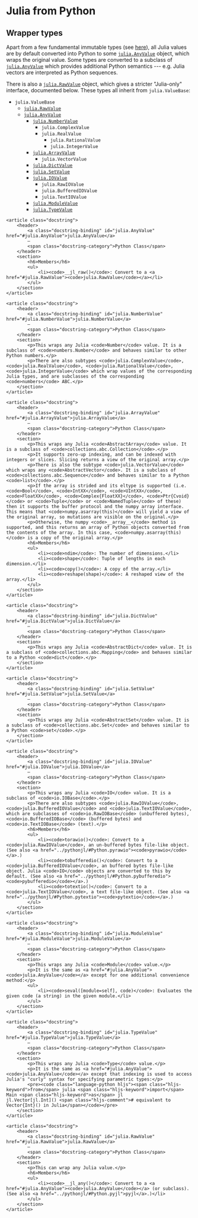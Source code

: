 # Julia from Python

## Wrapper types

Apart from a few fundamental immutable types (see [here](../conversion/#Julia-to-Python)), all Julia values are by default converted into Python to some [`julia.AnyValue`](#julia.AnyValue) object, which wraps the original value. Some types are converted to a subclass of [`julia.AnyValue`](#julia.AnyValue) which provides additional Python semantics --- e.g. Julia vectors are interpreted as Python sequences.

There is also a [`julia.RawValue`](#julia.RawValue) object, which gives a stricter "Julia-only" interface, documented below. These types all inherit from `julia.ValueBase`:

- `julia.ValueBase`
  - [`julia.RawValue`](#julia.RawValue)
  - [`julia.AnyValue`](#julia.AnyValue)
    - [`julia.NumberValue`](#julia.NumberValue)
      - `julia.ComplexValue`
      - `julia.RealValue`
        - `julia.RationalValue`
        - `julia.IntegerValue`
    - [`julia.ArrayValue`](#julia.ArrayValue)
      - `julia.VectorValue`
    - [`julia.DictValue`](#julia.DictValue)
    - [`julia.SetValue`](#julia.SetValue)
    - [`julia.IOValue`](#julia.IOValue)
      - `julia.RawIOValue`
      - `julia.BufferedIOValue`
      - `julia.TextIOValue`
    - [`julia.ModuleValue`](#julia.ModuleValue)
    - [`julia.TypeValue`](#julia.TypeValue)

```@raw html
<article class="docstring">
    <header>
        <a class="docstring-binding" id="julia.AnyValue" href="#julia.AnyValue">julia.AnyValue</a>
        —
        <span class="docstring-category">Python Class</span>
    </header>
    <section>
        <h6>Members</h6>
        <ul>
            <li><code>__jl_raw()</code>: Convert to a <a href="#julia.RawValue"><code>julia.RawValue</code></a></li>
        </ul>
    </section>
</article>
```

```@raw html
<article class="docstring">
    <header>
        <a class="docstring-binding" id="julia.NumberValue" href="#julia.NumberValue">julia.NumberValue</a>
        —
        <span class="docstring-category">Python Class</span>
    </header>
    <section>
        <p>This wraps any Julia <code>Number</code> value. It is a subclass of <code>numbers.Number</code> and behaves similar to other Python numbers.</p>
        <p>There are also subtypes <code>julia.ComplexValue</code>, <code>julia.RealValue</code>, <code>julia.RationalValue</code>, <code>julia.IntegerValue</code> which wrap values of the corresponding Julia types, and are subclasses of the corresponding <code>numbers</code> ABC.</p>
    </section>
</article>
```

```@raw html
<article class="docstring">
    <header>
        <a class="docstring-binding" id="julia.ArrayValue" href="#julia.ArrayValue">julia.ArrayValue</a>
        —
        <span class="docstring-category">Python Class</span>
    </header>
    <section>
        <p>This wraps any Julia <code>AbstractArray</code> value. It is a subclass of <code>collections.abc.Collection</code>.</p>
        <p>It supports zero-up indexing, and can be indexed with integers or slices. Slicing returns a view of the original array.</p>
        <p>There is also the subtype <code>julia.VectorValue</code> which wraps any <code>AbstractVector</code>. It is a subclass of <code>collections.abc.Sequence</code> and behaves similar to a Python <code>list</code>.</p>
        <p>If the array is strided and its eltype is supported (i.e. <code>Bool</code>, <code>IntXX</code>, <code>UIntXX</code>, <code>FloatXX</code>, <code>Complex{FloatXX}</code>, <code>Ptr{Cvoid}</code> or <code>Tuple</code> or <code>NamedTuple</code> of these) then it supports the buffer protocol and the numpy array interface. This means that <code>numpy.asarray(this)</code> will yield a view of the original array, so mutations are visible on the original.</p>
        <p>Otherwise, the numpy <code>__array__</code> method is supported, and this returns an array of Python objects converted from the contents of the array. In this case, <code>numpy.asarray(this)</code> is a copy of the original array.</p>
        <h6>Members</h6>
        <ul>
            <li><code>ndim</code>: The number of dimensions.</li>
            <li><code>shape</code>: Tuple of lengths in each dimension.</li>
            <li><code>copy()</code>: A copy of the array.</li>
            <li><code>reshape(shape)</code>: A reshaped view of the array.</li>
        </ul>
    </section>
</article>
```

```@raw html
<article class="docstring">
    <header>
        <a class="docstring-binding" id="julia.DictValue" href="#julia.DictValue">julia.DictValue</a>
        —
        <span class="docstring-category">Python Class</span>
    </header>
    <section>
        <p>This wraps any Julia <code>AbstractDict</code> value. It is a subclass of <code>collections.abc.Mapping</code> and behaves similar to a Python <code>dict</code>.</p>
    </section>
</article>
```

```@raw html
<article class="docstring">
    <header>
        <a class="docstring-binding" id="julia.SetValue" href="#julia.SetValue">julia.SetValue</a>
        —
        <span class="docstring-category">Python Class</span>
    </header>
    <section>
        <p>This wraps any Julia <code>AbstractSet</code> value. It is a subclass of <code>collections.abc.Set</code> and behaves similar to a Python <code>set</code>.</p>
    </section>
</article>
```

```@raw html
<article class="docstring">
    <header>
        <a class="docstring-binding" id="julia.IOValue" href="#julia.IOValue">julia.IOValue</a>
        —
        <span class="docstring-category">Python Class</span>
    </header>
    <section>
        <p>This wraps any Julia <code>IO</code> value. It is a subclass of <code>io.IOBase</code>.</p>
        <p>There are also subtypes <code>julia.RawIOValue</code>, <code>julia.BufferedIOValue</code> and <code>julia.TextIOValue</code>, which are subclasses of <code>io.RawIOBase</code> (unbuffered bytes), <code>io.BufferedIOBase</code> (buffered bytes) and <code>io.TextIOBase</code> (text).</p>
        <h6>Members</h6>
        <ul>
            <li><code>torawio()</code>: Convert to a <code>julia.RawIOValue</code>, an un-buffered bytes file-like object. (See also <a href="../pythonjl/#Python.pyrawio"><code>pyrawio</code></a>.)
            <li><code>tobufferedio()</code>: Convert to a <code>julia.BufferedIOValue</code>, an buffered bytes file-like object. Julia <code>IO</code> objects are converted to this by default. (See also <a href="../pythonjl/#Python.pybufferedio"><code>pybufferedio</code></a>.)
            <li><code>totextio()</code>: Convert to a <code>julia.TextIOValue</code>, a text file-like object. (See also <a href="../pythonjl/#Python.pytextio"><code>pytextio</code></a>.)
        </ul>
    </section>
</article>
```

```@raw html
<article class="docstring">
    <header>
        <a class="docstring-binding" id="julia.ModuleValue" href="#julia.ModuleValue">julia.ModuleValue</a>
        —
        <span class="docstring-category">Python Class</span>
    </header>
    <section>
        <p>This wraps any Julia <code>Module</code> value.</p>
        <p>It is the same as <a href="#julia.AnyValue"><code>julia.AnyValue</code></a> except for one additional convenience method:</p>
        <ul>
            <li><code>seval([module=self], code)</code>: Evaluates the given code (a string) in the given module.</li>
        </ul>
    </section>
</article>
```

```@raw html
<article class="docstring">
    <header>
        <a class="docstring-binding" id="julia.TypeValue" href="#julia.TypeValue">julia.TypeValue</a>
        —
        <span class="docstring-category">Python Class</span>
    </header>
    <section>
        <p>This wraps any Julia <code>Type</code> value.</p>
        <p>It is the same as <a href="#julia.AnyValue"><code>julia.AnyValue</code></a> except that indexing is used to access Julia's "curly" syntax for specifying parametric types:</p>
        <pre><code class="language-python hljs"><span class="hljs-keyword">from</span> julia <span class="hljs-keyword">import</span> Main <span class="hljs-keyword">as</span> jl
jl.Vector[jl.Int]() <span class="hljs-comment"># equivalent to Vector{Int}() in Julia</span></code></pre>
    </section>
</article>
```

```@raw html
<article class="docstring">
    <header>
        <a class="docstring-binding" id="julia.RawValue" href="#julia.RawValue">julia.RawValue</a>
        —
        <span class="docstring-category">Python Class</span>
    </header>
    <section>
        <p>This can wrap any Julia value.</p>
        <h6>Members</h6>
        <ul>
            <li><code>__jl_any()</code>: Convert to a <a href="#julia.AnyValue"><code>julia.AnyValue</code></a> (or subclass). (See also <a href="../pythonjl/#Python.pyjl">pyjl</a>.)</li>
        </ul>
    </section>
</article>
```
